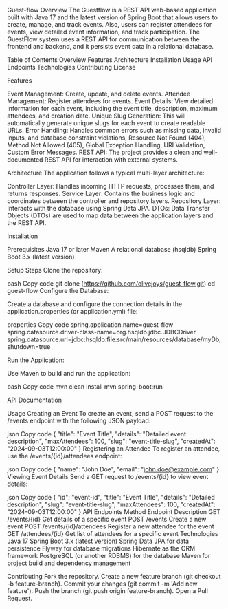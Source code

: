 Guest-flow 
Overview
The Guestflow is a REST API web-based application built with Java 17 and the latest version of Spring Boot that allows users to create, manage, and track events.
Also, users can register attendees for events, view detailed event information, and track participation. The GuestFlow system uses a REST API for communication between the frontend and backend, and it persists event data in a relational database.

Table of Contents
Overview
Features
Architecture
Installation
Usage
API Endpoints
Technologies
Contributing
License


Features

Event Management: Create, update, and delete events.
Attendee Management: Register attendees for events.
Event Details: View detailed information for each event, including the event title, description, maximum attendees, and creation date.
Unique Slug Generation: This will automatically generate unique slugs for each event to create readable URLs.
Error Handling: Handles common errors such as missing data, invalid inputs, and database constraint violations, Resource Not Found (404), Method Not Allowed (405), Global Exception Handling, URI Validation, Custom Error Messages.
REST API: The project provides a clean and well-documented REST API for interaction with external systems.

Architecture
The application follows a typical multi-layer architecture:

Controller Layer: Handles incoming HTTP requests, processes them, and returns responses.
Service Layer: Contains the business logic and coordinates between the controller and repository layers.
Repository Layer: Interacts with the database using Spring Data JPA.
DTOs: Data Transfer Objects (DTOs) are used to map data between the application layers and the REST API.

Installation

Prerequisites
Java 17 or later
Maven
A relational database (hsqldb)
Spring Boot 3.x (latest version)

Setup Steps
Clone the repository:

bash
Copy code
git clone (https://github.com/olivejoys/guest-flow.git)
cd guest-flow
Configure the Database:

Create a database and configure the connection details in the application.properties (or application.yml) file:

properties
Copy code
spring.application.name=guest-flow
spring.datasource.driver-class-name=org.hsqldb.jdbc.JDBCDriver
spring.datasource.url=jdbc:hsqldb:file:src/main/resources/database/myDb;shutdown=true

Run the Application:

Use Maven to build and run the application:

bash
Copy code
mvn clean install
mvn spring-boot:run

API Documentation 

Usage
Creating an Event
To create an event, send a POST request to the /events endpoint with the following JSON payload:

json
Copy code
{
  "title": "Event Title",
  "details": "Detailed event description",
  "maxAttendees": 100,
  "slug": "event-title-slug",
  "createdAt": "2024-09-03T12:00:00"
}
Registering an Attendee
To register an attendee, use the /events/{id}/attendees endpoint:

json
Copy code
{
  "name": "John Doe",
  "email": "john.doe@example.com"
}
Viewing Event Details
Send a GET request to /events/{id} to view event details:

json
Copy code
{
  "id": "event-id",
  "title": "Event Title",
  "details": "Detailed description",
  "slug": "event-title-slug",
  "maxAttendees": 100,
  "createdAt": "2024-09-03T12:00:00"
}
API Endpoints
Method	Endpoint	Description
GET	/events/{id}	Get details of a specific event
POST	/events	Create a new event
POST	/events/{id}/attendees	Register a new attendee for the event
GET	/attendees/{id}	Get list of attendees for a specific event
Technologies
Java 17
Spring Boot 3.x (latest version) 
Spring Data JPA for data persistence
Flyway for database migrations
Hibernate as the ORM framework
PostgreSQL (or another RDBMS) for the database
Maven for project build and dependency management

Contributing
Fork the repository.
Create a new feature branch (git checkout -b feature-branch).
Commit your changes (git commit -m 'Add new feature').
Push the branch (git push origin feature-branch).
Open a Pull Request.
